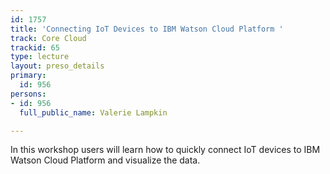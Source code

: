 ```yaml
---
id: 1757
title: 'Connecting IoT Devices to IBM Watson Cloud Platform '
track: Core Cloud
trackid: 65
type: lecture
layout: preso_details
primary:
  id: 956
persons:
- id: 956
  full_public_name: Valerie Lampkin

---
```

In this workshop users will learn how to quickly connect IoT devices to IBM Watson Cloud Platform and visualize the data.  